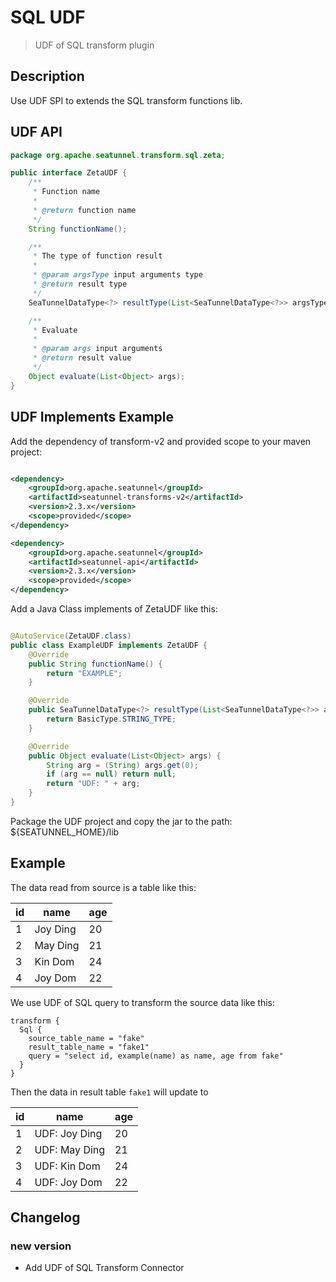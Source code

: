 # SQL UDF

> UDF of SQL transform plugin

## Description

Use UDF SPI to extends the SQL transform functions lib.

## UDF API

```java
package org.apache.seatunnel.transform.sql.zeta;

public interface ZetaUDF {
    /**
     * Function name
     *
     * @return function name
     */
    String functionName();

    /**
     * The type of function result
     *
     * @param argsType input arguments type
     * @return result type
     */
    SeaTunnelDataType<?> resultType(List<SeaTunnelDataType<?>> argsType);

    /**
     * Evaluate
     *
     * @param args input arguments
     * @return result value
     */
    Object evaluate(List<Object> args);
}
```

## UDF Implements Example

Add the dependency of transform-v2 and provided scope to your maven project:

```xml

<dependency>
    <groupId>org.apache.seatunnel</groupId>
    <artifactId>seatunnel-transforms-v2</artifactId>
    <version>2.3.x</version>
    <scope>provided</scope>
</dependency>

<dependency>
    <groupId>org.apache.seatunnel</groupId>
    <artifactId>seatunnel-api</artifactId>
    <version>2.3.x</version>
    <scope>provided</scope>
</dependency>
```

Add a Java Class implements of ZetaUDF like this:

```java

@AutoService(ZetaUDF.class)
public class ExampleUDF implements ZetaUDF {
    @Override
    public String functionName() {
        return "EXAMPLE";
    }

    @Override
    public SeaTunnelDataType<?> resultType(List<SeaTunnelDataType<?>> argsType) {
        return BasicType.STRING_TYPE;
    }

    @Override
    public Object evaluate(List<Object> args) {
        String arg = (String) args.get(0);
        if (arg == null) return null;
        return "UDF: " + arg;
    }
}
```

Package the UDF project and copy the jar to the path: ${SEATUNNEL_HOME}/lib

## Example

The data read from source is a table like this:

| id |   name   | age |
|----|----------|-----|
| 1  | Joy Ding | 20  |
| 2  | May Ding | 21  |
| 3  | Kin Dom  | 24  |
| 4  | Joy Dom  | 22  |

We use UDF of SQL query to transform the source data like this:

```
transform {
  Sql {
    source_table_name = "fake"
    result_table_name = "fake1"
    query = "select id, example(name) as name, age from fake"
  }
}
```

Then the data in result table `fake1` will update to

| id |     name      | age |
|----|---------------|-----|
| 1  | UDF: Joy Ding | 20  |
| 2  | UDF: May Ding | 21  |
| 3  | UDF: Kin Dom  | 24  |
| 4  | UDF: Joy Dom  | 22  |

## Changelog

### new version

- Add UDF of SQL Transform Connector

